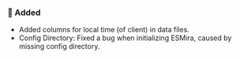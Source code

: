 ### 🚀 Added

- Added columns for local time (of client) in data files.
- Config Directory: Fixed a bug when initializing ESMira, caused by missing config directory.
